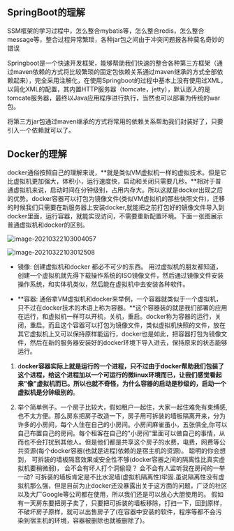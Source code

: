 ## SpringBoot的理解

SSM框架的学习过程中，怎么整合mybatis等，怎么整合redis，怎么整合message等，整合过程异常繁琐，各种jar包之间由于冲突问题报各种莫名奇妙的错误

Springboot是一个快速开发框架，能够帮助我们快速的整合各种第三方框架（通过maven依赖的方式将比较繁琐的固定包依赖关系通过maven继承的方式全部依赖起来），完全采用注解化，在使用Springboot的过程中基本上没有使用过XML，以简化XML的配置，其内置HTTP服务器（tomcate，jetty），默认嵌入的是tomcate服务器，最终以Java应用程序进行执行，当然也可以部署为传统的war包。

将第三方jar包通过maven继承的方式将常用的依赖关系帮助我们封装好了，只要引入一个依赖就可以了。





## Docker的理解

docker通俗按照自己的理解来说，**就是类似VM虚拟机一样的虚拟技术。但是它比虚拟机更加强大，体积小，运行速度快，启动和关闭只需要几秒。**相对于普通虚拟机来说，启动时间在分钟级别，占用内存大。所以这就是docker出现之后的优势。docker容器可以打包为镜像文件(类似VM虚拟机的那些快照文件)，迁移的时候我们只需要在新服务器上安装docker,就能把之前打包好的镜像文件导入到docker里面，运行容器，就能实现访问，不需要重新配置环境。下面一张图展示普通虚拟机和docker的区别。




![image-20210322103004057](C:\Users\47302\AppData\Roaming\Typora\typora-user-images\image-20210322103004057.png)

![image-20210322103012508](C:\Users\47302\AppData\Roaming\Typora\typora-user-images\image-20210322103012508.png)

- 镜像:  创建虚拟机和docker 都必不可少的东西。  用过虚拟机的朋友都知道，创建一个虚拟机就先得下载操作系统的ISO镜像文件，然后通过镜像文件安装操作系统，和实体机类似，然后能在虚拟机中去安装各种软件。

-  **容器:  通俗拿VM虚拟机和docker来举例，一个容器就类似于一个虚拟机，只不过在docker技术的术语上称为容器。**这个容器装的就是我们部署的应用在运行，和虚拟机一样可以开机，关机，重启。docker称为容器的运行，关闭，重启。而且这个容器可以打包为镜像文件，类似虚拟机快照的文件，放在其它虚拟机上又可以保持原样能运行，docker也是如此，把容器打包为镜像文件，然后在新的服务器安装好的docker环境下导入进去，保持原来的状态能够运行。

1. d**ocker容器实际上就是运行的一个进程，只不过由于docker帮助我们包装了这个进程，给这个进程加以一个可运行的微linux环境而已，让我们感觉看起来"像"虚拟机而已。所以也就不奇怪，为什么容器的启动是秒级的，启动一个虚拟机是分钟级别的**。



2. 举个简单例子。一个房子比较大，假如租户一起住，大家一起住难免有束缚感,也不太方便。那么房东把房子改造一下，房子用可拆装的墙板隔离开来，分为许多的小房间，每个人住在自己的小房间。小房间麻雀虽小，五张俱全,你可以自己布置自己的房间。每个租客在自己的"小房间"里面可以做自己的事情，从而也不会打扰到其他人。但是他们都是共享这个房子的水费，电费，网费等公共资源(每个docker容器(也就是进程)依赖的是宿主机的资源)。  聪明的你会想到， 可拆装的墙板隔音效果或安全性不够(docker容器之间的隔离性比真实虚拟机要稍微弱)， 会不会有坏人打个洞偷窥？  会不会有人监听我在房间的一举一动?  可拆装的墙板肯定是不比水泥墙(虚拟机隔离性)牢固.虽说隔离性没有虚拟机那么强，但是目前为止docker还没暴露出关于这方面的问题，广泛的社区以及大厂Google等公司都在使用，所以我们还是可以放心大胆使用的。   假如有一天房东要把房子卖了，只要把可拆装的墙板移除，打扫一下，回到原样，不破坏房子原样，就可以出售房子了(在容器中安装的软件，程序等都不会污染到宿主机的环境，容器被删除也就被删除了)。